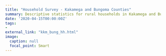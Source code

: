 ```yaml
---
title: "Household Survey - Kakamega and Bungoma Counties"
summary: Descriptive statistics for rural households in Kakamega and Bungoma counties.
date: '2020-04-15T00:00:00Z'
tags: 
- 
external_link: "kkm_bung_hh.html"
image:
  caption: null
  focal_point: Smart
---
```


